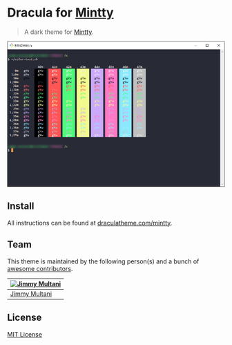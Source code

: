 # Dracula for [Mintty](https://mintty.github.io/)

> A dark theme for [Mintty](https://mintty.github.io/).

![Screenshot](./screenshot.png)

## Install

All instructions can be found at [draculatheme.com/mintty](https://draculatheme.com/mintty).

## Team

This theme is maintained by the following person(s) and a bunch of [awesome contributors](https://github.com/dracula/mintty/graphs/contributors).

[![Jimmy Multani](https://avatars3.githubusercontent.com/u/1281284?v=3&s=70)](https://github.com/JimmyMultani) |
--- |
[Jimmy Multani](https://github.com/JimmyMultani) |

## License

[MIT License](./LICENSE)
